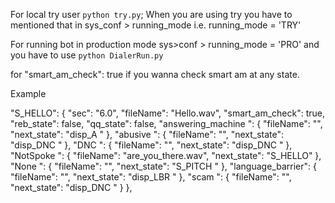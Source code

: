 For local try user `python try.py`; 
When you are using try you have to mentioned that in sys_conf > running_mode
i.e. 
running_mode = 'TRY'


For running bot in production mode sys>conf > running_mode = 'PRO'
and you have to use `python DialerRun.py`


for  "smart_am_check": true if you wanna check smart am at any state.

Example 

"S_HELLO": {
        "sec": "6.0",
        "fileName": "Hello.wav",
        "smart_am_check": true,
        "reb_state": false,
        "qq_state": false,
        "answering_machine ": {
            "fileName": "",
            "next_state": "disp_A "
        },
        "abusive ": {
            "fileName": "",
            "next_state": "disp_DNC "
        }, 
        "DNC ": {
            "fileName": "",
            "next_state": "disp_DNC "
        },
        "NotSpoke ": {
            "fileName": "are_you_there.wav",
            "next_state": "S_HELLO"
        },
        "None ": {
            "fileName": "",
            "next_state": "S_PITCH "
        },
        "language_barrier": {
            "fileName": "",
            "next_state": "disp_LBR "
        },
        "scam ": {
            "fileName": "",
            "next_state": "disp_DNC "
        }
    },